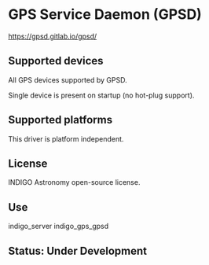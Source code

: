 # GPS Service Daemon (GPSD)

https://gpsd.gitlab.io/gpsd/

## Supported devices

All GPS devices supported by GPSD.

Single device is present on startup (no hot-plug support).

## Supported platforms

This driver is platform independent.

## License

INDIGO Astronomy open-source license.

## Use

indigo_server indigo_gps_gpsd

## Status: Under Development
